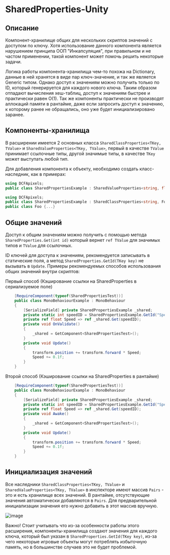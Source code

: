 # SharedProperties-Unity

## Описание

Компонент-хранилище общих для нескольких скриптов значений с доступом по ключу. Хотя использование данного компонента является нарушением принципа ООП "Инкапсуляция", при правильном и не частом применении, такой компонент может помочь решить некоторые задачи.

Логика работы компонента-хранилища чем-то похожа на Dictionary, данные в ней хранятся в виде пар ключ-значение, и так же является Generic типом. Однако доступ к значениям можно получить только по ID, который генерируется для каждого нового ключа. Таким образом отпадают вычисления хеш-таблиц, доступ к значениям быстрее и практически равен O(1). Так же компоненты практически не производят аллокаций памяти в рантайме, даже если запросить доступ к значению, к которому ранее не обращались, оно уже будет инициализировано заранее.

## Компоненты-хранилища
В расширении имеется 2 основных класса `SharedClassProperties<TKey, TValue>` и `SharedValueProperties<TKey, TValue>`, первый в качестве `TValue` принимает ссылочные типы, другой значимые типы, в качестве `TKey` может выступать любой тип.

Для добавления компонента к объекту, необходимо создать класс-наследник, как в примерах:
```C# 
using DCFApixels;
public class SharedPropertiesExample : SharedValueProperties<string, float> { }
```
```C# 
using DCFApixels;
public class SharedPropertiesExample : SharedClassProperties<string, Foo> { }
public class Foo {...}
```
## Общие значений
Доступ к общим значениям можно получить с помощью метода `SharedProperties.Get(int id)` который вернет `ref TValue` для значимых типов и `TValue` для ссылочных.

ID ключей для доступа к значениям, рекомендуется записывать в статические поля, а метод `SharedProperties.GetId(TKey key)` не вызывать в `Update`. Примеры рекомендуемых способов использования общих значений внутри скриптов:

Первый способ (Кэширование ссылки на SharedProperties в сериализуемое поле)
```C# 
    [RequireComponent(typeof(SharedPropertiesTest))]
    public class MonoBehaviourExample : MonoBehaviour
    {
        [SerializeField] private SharedPropertiesExample _shared;
        private static int speedID = SharedPropertiesExample.GetId("Speed");
        private ref float Speed => ref _shared.Get(speedID);
        private void OnValidate()
        {
            _shared = GetComponent<SharedPropertiesTest>();
        }
        private void Update()
        {
            transform.position += transform.forward * Speed;
            Speed += 0.1f;
        }
    }
```
Второй способ (Кэширование ссылки на SharedProperties в рантайме)
```C# 
    [RequireComponent(typeof(SharedPropertiesTest))]
    public class MonoBehaviourExample : MonoBehaviour
    {
        [SerializeField] private SharedPropertiesExample _shared;
        private static int speedID = SharedPropertiesExample.GetId("Speed");
        private ref float Speed => ref _shared.Get(speedID);
        private void Awake()
        {
            _shared = GetComponent<SharedPropertiesTest>();
        }
        private void Update()
        {
            transform.position += transform.forward * Speed;
            Speed += 0.1f;
        }
    }
```

## Инициализация значений

Все наследники `SharedClassProperties<TKey, TValue>` и `SharedValueProperties<TKey, TValue>` в инспекторе имеют массив `Pairs` - это и есть хранилище всех значений. В рантайме, отсутствующие значения автоматически добавляются в `Pairs`. Для предварительной инициализации значения его нужно добавить в этот массив вручную.

![image](https://user-images.githubusercontent.com/99481254/192299767-0e286cb2-93ec-428b-b98a-1b250e7797b3.png)

Важно! Стоит учитывать что из-за особенности работы этого расширения, компоненты-хранилища создают значения для каждого ключа, который был указан в `SharedProperties.GetId(TKey key)`, из-за чего некоторые игровые объекты могут потреблять избыточную память, но в большинстве случаев это не будет проблемой.
